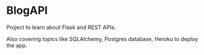 # BlogAPI
Project to learn about Flask and REST APIs. 

Also covering topics like SQLAlchemy, Postgres database, Heroku to deploy the app.
